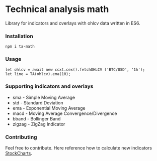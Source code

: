 Technical analysis math
=========

Library for indicators and overlays with ohlcv data written in ES6.

### Installation

`npm i ta-math`

### Usage

```
let ohlcv = await new ccxt.cex().fetchOHLCV ('BTC/USD', '1h');
let line = TA(ohlcv).ema(10);
```

### Supporting indicators and overlays

* sma     -   Simple Moving Average
* std     -   Standard Deviation
* ema     -   Exponential Moving Average
* macd    -   Moving Average Convergence/Divergence
* bband   -   Bollinger Band
* zigzag  -   ZigZag Indicator

### Contributing

Feel free to contribute. Here reference how to calculate new indicators [StockCharts](http://stockcharts.com/school/doku.php?id=chart_school:technical_indicators).
